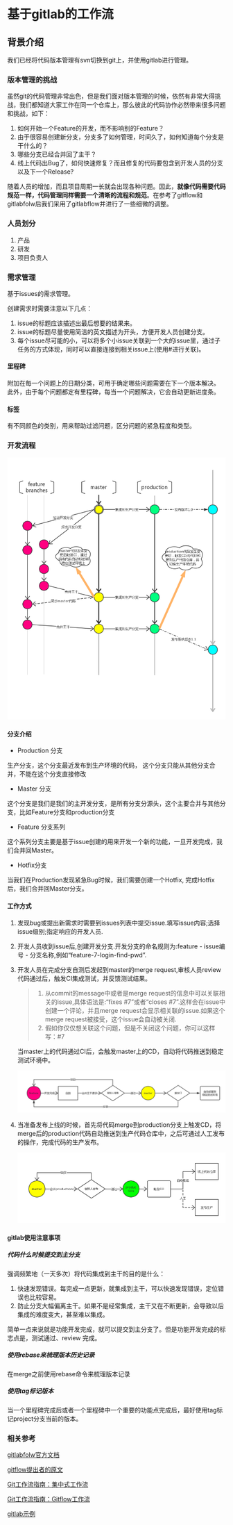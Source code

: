 # 基于gitlab的工作流

## 背景介绍

我们已经将代码版本管理有svn切换到git上，并使用gitlab进行管理。

### 版本管理的挑战

虽然git的代码管理非常出色，但是我们面对版本管理的时候，依然有非常大得挑战，我们都知道大家工作在同一个仓库上，那么彼此的代码协作必然带来很多问题和挑战，如下：

1. 如何开始一个Feature的开发，而不影响别的Feature？
2. 由于很容易创建新分支，分支多了如何管理，时间久了，如何知道每个分支是干什么的？
3. 哪些分支已经合并回了主干？
4. 线上代码出Bug了，如何快速修复？而且修复的代码要包含到开发人员的分支以及下一个Release?

随着人员的增加，而且项目周期一长就会出现各种问题。因此，**就像代码需要代码规范一样，代码管理同样需要一个清晰的流程和规范**。在参考了gitflow和gitlabfolw后我们采用了gitlabflow并进行了一些细微的调整。

### 人员划分
1. 产品
2. 研发
3. 项目负责人

### 需求管理

基于issues的需求管理。

创建需求时需要注意以下几点：

1. issue的标题应该描述出最后想要的结果来。
2. issue的标题尽量使用简洁的英文描述为开头，方便开发人员创建分支。
3. 每个issue尽可能的小，可以将多个小issue关联到一个大的issue里，通过子任务的方式体现，同时可以直接连接到相关issue上(使用#进行关联)。

#### 里程碑

附加在每一个问题上的日期分类，可用于确定哪些问题需要在下一个版本解决。 此外，由于每个问题都定有里程碑，每当一个问题解决，它会自动更新进度条。

#### 标签

有不同颜色的类别，用来帮助过滤问题，区分问题的紧急程度和类型。


### 开发流程

![workflow](/images/workflow.png)

#### 分支介绍

- Production 分支

生产分支，这个分支最近发布到生产环境的代码， 这个分支只能从其他分支合并，不能在这个分支直接修改

- Master 分支

这个分支是我们是我们的主开发分支，是所有分支分源头，这个主要合并与其他分支，比如Feature分支和production分支

- Feature 分支系列

这个系列分支主要是基于issue创建的用来开发一个新的功能，一旦开发完成，我们合并回Master。

- Hotfix分支

当我们在Production发现紧急Bug时候，我们需要创建一个Hotfix, 完成Hotfix后，我们合并回Master分支。

#### 工作方式



1. 发现bug或提出新需求时需要到issues列表中提交issue.填写issue内容;选择issue级别;指定响应的开发人员.

2. 开发人员收到issue后,创建开发分支.开发分支的命名规则为:feature - issue编号 - 分支名称,例如“feature-7-login-find-pwd”.

3. 开发人员在完成分支自测后发起到master的merge request,审核人员review代码通过后，触发CI集成测试，并反馈测试结果。 

   > 1. 从commit的message中或者是merge request的信息中可以关联相关的issue,具体语法是:“fixes #7”或者“closes #7”.这样会在issue中创建一个评论，并且merge request会显示相关联的issue.如果这个merge request被接受，这个issue会自动被关闭.
   > 2. 假如你仅仅想关联这个问题，但是不关闭这个问题，你可以这样写：#7

   当master上的代码通过CI后，会触发master上的CD，自动将代码推送到稳定测试环境中。

   ![合并流程](/images/合并流程.png)

4. 当准备发布上线的时候，首先将代码merge到production分支上触发CD，将merge后的production代码自动推送到生产代码仓库中，之后可通过人工发布的操作，完成代码的生产发布。

   ![部署](/images/部署.png)


#### gitlab使用注意事项

##### 代码什么时候提交到主分支

强调频繁地（一天多次）将代码集成到主干的目的是什么：

1. 快速发现错误。每完成一点更新，就集成到主干，可以快速发现错误，定位错误也比较容易。
2. 防止分支大幅偏离主干。如果不是经常集成，主干又在不断更新，会导致以后集成的难度变大，甚至难以集成。

简单一点来说就是功能开发完成，就可以提交到主分支了。但是功能开发完成的标志点是，测试通过、review 完成。

##### 使用rebase来梳理版本历史记录

在merge之前使用rebase命令来梳理版本记录

##### 使用tag标记版本

当一个里程碑完成后或者一个里程碑中一个重要的功能点完成后，最好使用tag标记project分支当前的版本。

### 相关参考

[gitlabfolw官方文档](https://docs.gitlab.com.cn/ce/workflow/gitlab_flow.html#introduction)

[gitflow提出者的原文](http://nvie.com/posts/a-successful-git-branching-model/)

[Git工作流指南：集中式工作流](http://blog.jobbole.com/76847/)

[Git工作流指南：Gitflow工作流](http://blog.jobbole.com/76867/)

[gitlab示例](https://gitlab.com/gitlab-org/gitlab-ce/issues)